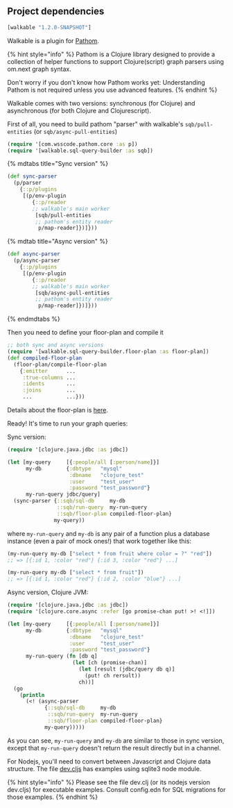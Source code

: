 ## Project dependencies

```clojure
[walkable "1.2.0-SNAPSHOT"]

```

Walkable is a plugin for [Pathom](https://github.com/wilkerlucio/pathom/).

{% hint style="info" %}
Pathom is a Clojure library designed to provide a collection of helper functions to support Clojure\(script\) graph parsers using om.next graph syntax.

Don't worry if you don't know how Pathom works yet: Understanding Pathom is not required unless you use advanced features.
{% endhint %}

Walkable comes with two versions: synchronous \(for Clojure\) and asynchronous \(for both Clojure and Clojurescript\).

First of all, you need to build pathom "parser" with walkable's `sqb/pull-entities` \(or `sqb/async-pull-entities`\)

```clojure
(require '[com.wsscode.pathom.core :as p])
(require '[walkable.sql-query-builder :as sqb])

```

{% mdtabs title="Sync version" %}

```clojure
(def sync-parser
  (p/parser
    {::p/plugins
     [(p/env-plugin
        {::p/reader
        ;; walkable's main worker
         [sqb/pull-entities
         ;; pathom's entity reader
          p/map-reader]})]}))
```
{% mdtab title="Async version" %}

``` clojure
(def async-parser
  (p/async-parser
    {::p/plugins
     [(p/env-plugin
        {::p/reader
        ;; walkable's main worker
         [sqb/async-pull-entities
         ;; pathom's entity reader
          p/map-reader]})]}))
```
{% endmdtabs %}

Then you need to define your floor-plan and compile it

```clojure
;; both sync and async versions
(require '[walkable.sql-query-builder.floor-plan :as floor-plan])
(def compiled-floor-plan
  (floor-plan/compile-floor-plan
    {:emitter      ...
     :true-columns ...
     :idents       ...
     :joins        ...
     ...           ...}))
```

Details about the floor-plan is [here](https://walkable.gitbook.io/walkable/floor-plan).

Ready! It's time to run your graph queries:

Sync version:

```clojure
(require '[clojure.java.jdbc :as jdbc])

(let [my-query     [{:people/all [:person/name]}]
      my-db        {:dbtype   "mysql"
                    :dbname   "clojure_test"
                    :user     "test_user"
                    :password "test_password"}
      my-run-query jdbc/query]
  (sync-parser {::sqb/sql-db     my-db
                ::sqb/run-query  my-run-query
                ::sqb/floor-plan compiled-floor-plan}
               my-query))
```

where `my-run-query` and `my-db` is any pair of a function plus a database instance \(even a pair of mock ones!\) that work together like this:

```clojure
(my-run-query my-db ["select * from fruit where color = ?" "red"])
;; => [{:id 1, :color "red"} {:id 3, :color "red"} ...]

(my-run-query my-db ["select * from fruit"])
;; => [{:id 1, :color "red"} {:id 2, :color "blue"} ...]
```

Async version, Clojure JVM:

```clojure
(require '[clojure.java.jdbc :as jdbc])
(require '[clojure.core.async :refer [go promise-chan put! >! <!]])

(let [my-query     [{:people/all [:person/name]}]
      my-db        {:dbtype   "mysql"
                    :dbname   "clojure_test"
                    :user     "test_user"
                    :password "test_password"}
      my-run-query (fn [db q]
                     (let [ch (promise-chan)]
                       (let [result (jdbc/query db q)]
                         (put! ch rersult))
                       ch))]
  (go
    (println
      (<! (async-parser
            {::sqb/sql-db     my-db
             ::sqb/run-query  my-run-query
             ::sqb/floor-plan compiled-floor-plan}
            my-query)))))
```

As you can see, `my-run-query` and `my-db` are similar to those in sync version, except that `my-run-query` doesn't return the result directly but in a channel.

For Nodejs, you'll need to convert between Javascript and Clojure data structure. The file [dev.cljs](https://github.com/walkable-server/walkable/blob/master/dev/src/common/dev.cljs) has examples using sqlite3 node module.

{% hint style="info" %}
Please see the file dev.clj \(or its nodejs version dev.cljs\) for executable examples. Consult config.edn for SQL migrations for those examples.
{% endhint %}
